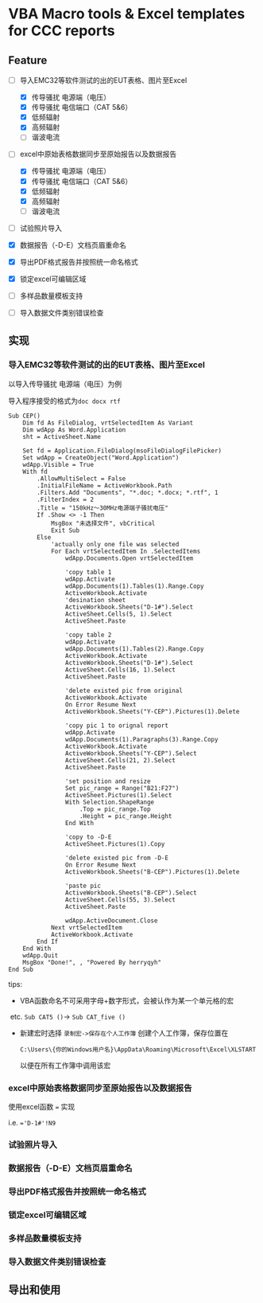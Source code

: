 # VBA Macro tools & Excel templates for CCC reports

## Feature

- [ ] 导入EMC32等软件测试的出的EUT表格、图片至Excel
  - [x] 传导骚扰 电源端（电压）
  - [x] 传导骚扰 电信端口（CAT 5&6）
  - [x] 低频辐射
  - [x] 高频辐射
  - [ ] 谐波电流
- [ ] excel中原始表格数据同步至原始报告以及数据报告
  - [x] 传导骚扰 电源端（电压）
  - [x] 传导骚扰 电信端口（CAT 5&6）
  - [x] 低频辐射
  - [x] 高频辐射
  - [ ] 谐波电流
- [ ] 试验照片导入
- [x] 数据报告（-D-E）文档页眉重命名
- [x] 导出PDF格式报告并按照统一命名格式
- [x] 锁定excel可编辑区域
- [ ] 多样品数量模板支持
- [ ] 导入数据文件类别错误检查



## 实现

### 导入EMC32等软件测试的出的EUT表格、图片至Excel

以导入传导骚扰 电源端（电压）为例

导入程序接受的格式为`doc docx rtf`

```vbscript
Sub CEP()
    Dim fd As FileDialog, vrtSelectedItem As Variant
    Dim wdApp As Word.Application
    sht = ActiveSheet.Name

    Set fd = Application.FileDialog(msoFileDialogFilePicker)
    Set wdApp = CreateObject("Word.Application")
    wdApp.Visible = True
    With fd
        .AllowMultiSelect = False 
        .InitialFileName = ActiveWorkbook.Path
        .Filters.Add "Documents", "*.doc; *.docx; *.rtf", 1
        .FilterIndex = 2
        .Title = "150kHz～30MHz电源端子骚扰电压"
        If .Show <> -1 Then
            MsgBox "未选择文件", vbCritical
            Exit Sub
        Else
            'actually only one file was selected
            For Each vrtSelectedItem In .SelectedItems
                wdApp.Documents.Open vrtSelectedItem
                
                'copy table 1
                wdApp.Activate
                wdApp.Documents(1).Tables(1).Range.Copy
                ActiveWorkbook.Activate
                'desination sheet 
                ActiveWorkbook.Sheets("D-1#").Select
                ActiveSheet.Cells(5, 1).Select
                ActiveSheet.Paste
                
                'copy table 2        
                wdApp.Activate
                wdApp.Documents(1).Tables(2).Range.Copy
                ActiveWorkbook.Activate
                ActiveWorkbook.Sheets("D-1#").Select
                ActiveSheet.Cells(16, 1).Select
                ActiveSheet.Paste
                
                'delete existed pic from original
                ActiveWorkbook.Activate
                On Error Resume Next
                ActiveWorkbook.Sheets("Y-CEP").Pictures(1).Delete
                
                'copy pic 1 to orignal report               
                wdApp.Activate
                wdApp.Documents(1).Paragraphs(3).Range.Copy
                ActiveWorkbook.Activate
                ActiveWorkbook.Sheets("Y-CEP").Select
                ActiveSheet.Cells(21, 2).Select
                ActiveSheet.Paste
                                        
                'set position and resize
                Set pic_range = Range("B21:F27")
                ActiveSheet.Pictures(1).Select
                With Selection.ShapeRange
                    .Top = pic_range.Top
                    .Height = pic_range.Height
                End With
                
                'copy to -D-E
                ActiveSheet.Pictures(1).Copy
                                            
                'delete existed pic from -D-E
                On Error Resume Next
                ActiveWorkbook.Sheets("B-CEP").Pictures(1).Delete
                
                'paste pic                           
                ActiveWorkbook.Sheets("B-CEP").Select
                ActiveSheet.Cells(55, 3).Select
                ActiveSheet.Paste
                
                wdApp.ActiveDocument.Close                
            Next vrtSelectedItem
            ActiveWorkbook.Activate
        End If
    End With
    wdApp.Quit
    MsgBox "Done!", , "Powered By herryqyh"
End Sub
```

tips: 

- VBA函数命名不可采用字母+数字形式，会被认作为某一个单元格的宏 

​		etc. `Sub CAT5 ()`-> `Sub CAT_five ()`

- 新建宏时选择 `录制宏->保存在个人工作簿` 创建个人工作簿，保存位置在

  ```
  C:\Users\{你的Windows用户名}\AppData\Roaming\Microsoft\Excel\XLSTART
  ```

  以便在所有工作簿中调用该宏

  

 ### excel中原始表格数据同步至原始报告以及数据报告

使用excel函数 `=` 实现

i.e. `='D-1#'!N9`



###  试验照片导入

### 数据报告（-D-E）文档页眉重命名

### 导出PDF格式报告并按照统一命名格式

### 锁定excel可编辑区域

### 多样品数量模板支持

### 导入数据文件类别错误检查

## 导出和使用

